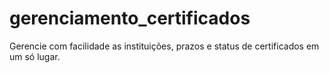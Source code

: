 # gerenciamento_certificados
Gerencie com facilidade as instituições, prazos e status de certificados em um só lugar.
